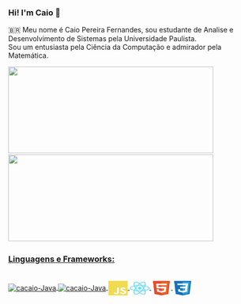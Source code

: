 ### Hi! I'm Caio  👋 

🇧🇷 
Meu nome é Caio Pereira Fernandes, sou estudante de Analise e Desenvolvimento de Sistemas pela Universidade Paulista.  
Sou um entusiasta pela Ciência da Computação e admirador pela Matemática. 

<div style="display: flex" >
  <a href="https://github.com/cacaiol/">
  <img height="175em" width="415px" src="https://github-readme-stats.vercel.app/api?username=cacaiol&show_icons=true&theme=dark"/>   
  <img height="175em" width="415px" src="https://github-readme-stats.vercel.app/api/top-langs/?username=cacaiol&layout=compact&langs_count=16&theme=dark"/>
</div>

### Linguagens e Frameworks:  
<div style="display: inline_block"><br>
  <img align="center" alt="cacaio-Java" height="30" width="40" src="https://icongr.am/devicon/java-original.svg?size=40&color=currentColor">
  <img align="center" alt="cacaio-Java" height="30" width="40" src="https://icongr.am/devicon/mysql-original-wordmark.svg?size=40&color=currentColor">
  <img align="center" alt="cacaio-Js" height="30" width="40" src="https://raw.githubusercontent.com/devicons/devicon/master/icons/javascript/javascript-plain.svg">
  <img align="center" alt="cacaio-React" height="30" width="40" src="https://raw.githubusercontent.com/devicons/devicon/master/icons/react/react-original.svg">
  <img align="center" alt="cacaio-HTML" height="30" width="40" src="https://raw.githubusercontent.com/devicons/devicon/master/icons/html5/html5-original.svg">
  <img align="center" alt="cacaio-CSS" height="30" width="40" src="https://raw.githubusercontent.com/devicons/devicon/master/icons/css3/css3-original.svg">
</div>

